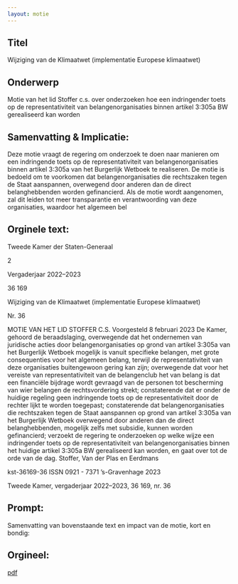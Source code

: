 ```yaml
---
layout: motie
---
```

## Titel
Wijziging van de Klimaatwet (implementatie Europese klimaatwet)
## Onderwerp
Motie van het lid Stoffer c.s. over onderzoeken hoe een indringender toets op de representativiteit van belangenorganisaties binnen artikel 3:305a BW gerealiseerd kan worden
## Samenvatting & Implicatie:

Deze motie vraagt de regering om onderzoek te doen naar manieren om een indringende toets op de representativiteit van belangenorganisaties binnen artikel 3:305a van het Burgerlijk Wetboek te realiseren. De motie is bedoeld om te voorkomen dat belangenorganisaties die rechtszaken tegen de Staat aanspannen, overwegend door anderen dan de direct belanghebbenden worden gefinancierd. Als de motie wordt aangenomen, zal dit leiden tot meer transparantie en verantwoording van deze organisaties, waardoor het algemeen bel
## Orginele text:


Tweede Kamer der Staten-Generaal

2

Vergaderjaar 2022–2023

36 169

Wijziging van de Klimaatwet (implementatie
Europese klimaatwet)

Nr. 36

MOTIE VAN HET LID STOFFER C.S.
Voorgesteld 8 februari 2023
De Kamer,
gehoord de beraadslaging,
overwegende dat het ondernemen van juridische acties door belangenorganisaties op grond van artikel 3:305a van het Burgerlijk Wetboek
mogelijk is vanuit specifieke belangen, met grote consequenties voor het
algemeen belang, terwijl de representativiteit van deze organisaties
buitengewoon gering kan zijn;
overwegende dat voor het vereiste van representativiteit van de belangenclub het van belang is dat een financiële bijdrage wordt gevraagd van
de personen tot bescherming van wier belangen de rechtsvordering
strekt;
constaterende dat er onder de huidige regeling geen indringende toets op
de representativiteit door de rechter lijkt te worden toegepast;
constaterende dat belangenorganisaties die rechtszaken tegen de Staat
aanspannen op grond van artikel 3:305a van het Burgerlijk Wetboek
overwegend door anderen dan de direct belanghebbenden, mogelijk zelfs
met subsidie, kunnen worden gefinancierd;
verzoekt de regering te onderzoeken op welke wijze een indringender
toets op de representativiteit van belangenorganisaties binnen het huidige
artikel 3:305a BW gerealiseerd kan worden,
en gaat over tot de orde van de dag.
Stoffer,
Van der Plas en
Eerdmans

kst-36169-36
ISSN 0921 - 7371
’s-Gravenhage 2023

Tweede Kamer, vergaderjaar 2022–2023, 36 169, nr. 36


## Prompt:
Samenvatting van bovenstaande text en impact van de motie, kort en bondig:

## Orgineel:
[pdf](https://gegevensmagazijn.tweedekamer.nl/OData/v4/2.0/Document(9208f5f1-69a8-4fe5-ab4b-5af2af1d2cf8)/resource)
